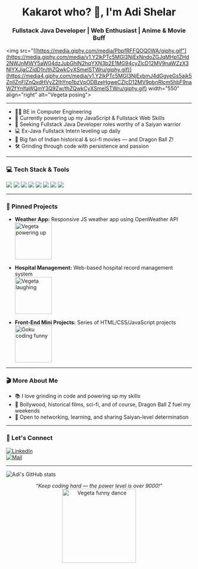 
<h1 align="center">Kakarot who? 👋, I'm Adi Shelar</h1>
<h3 align="center">Fullstack Java Developer | Web Enthusiast | Anime & Movie Buff</h3>

<img src="[[https://media.giphy.com/media/PbpfRFFQOQ0WA/giphy.gif"](https://media.giphy.com/media/v1.Y2lkPTc5MGI3NjExNndoZGJqMHp1ZHd2NWJnMWY5aW04dzJubGhlN2hqYXN3b2E1MG94cyZlcD12MV9naWZzX3NlYXJjaCZjdD1n/thZQwkCyXSmelSTWru/giphy.gif)](https://media4.giphy.com/media/v1.Y2lkPTc5MGI3NjExbmJ4dGgyeGs5ajk5ZnllZnFlZnQxdHVyZ2lhYnp1bzVpODBzeHgweCZlcD12MV9pbnRlcm5hbF9naWZfYnlfaWQmY3Q9Zw/thZQwkCyXSmelSTWru/giphy.gif) width="550" align="right" alt="Vegeta posing">

---

- 🧑‍💻 BE in Computer Engineering
- 🌱 Currently powering up my JavaScript & Fullstack Web Skills
- 🎯 Seeking Fullstack Java Developer roles worthy of a Saiyan warrior
- 💻 Ex-Java Fullstack Intern leveling up daily
- 🎥 Big fan of Indian historical & sci-fi movies — and Dragon Ball Z!
- 🛠️ Grinding through code with persistence and passion

---

### 💻 Tech Stack & Tools
<img src="https://img.shields.io/badge/Java-informational?style=for-the-badge&logo=java&logoColor=white"/>
<img src="https://img.shields.io/badge/Javascript-informational?style=for-the-badge&logo=javascript&logoColor=white"/>
<img src="https://img.shields.io/badge/HTML5-informational?style=for-the-badge&logo=html5&logoColor=white"/>
<img src="https://img.shields.io/badge/CSS3-informational?style=for-the-badge&logo=css3&logoColor=white"/>
<img src="https://img.shields.io/badge/Git-informational?style=for-the-badge&logo=git&logoColor=white"/>
<img src="https://img.shields.io/badge/Spring_Boot-informational?style=for-the-badge&logo=spring-boot&logoColor=white"/>
<img src="https://img.shields.io/badge/MySQL-informational?style=for-the-badge&logo=mysql&logoColor=white"/>
<img src="https://img.shields.io/badge/React-informational?style=for-the-badge&logo=react&logoColor=white"/>

---

### 📌 Pinned Projects
- **Weather App:** Responsive JS weather app using OpenWeather API  
  <img src="https://media.giphy.com/media/4oMoIbIQrvCjm/giphy.gif" width="100" alt="Vegeta powering up">

- **Hospital Management:** Web-based hospital record management system  
  <img src="https://media.giphy.com/media/13CoXDiaCcCoyk/giphy.gif" width="100" alt="Vegeta laughing">

- **Front-End Mini Projects:** Series of HTML/CSS/JavaScript projects  
  <img src="https://media.giphy.com/media/10hO3rDNqqg2Xe/giphy.gif" width="100" alt="Goku coding funny">

---

### 🎬 More About Me
- 📚 I love grinding in code and powering up my skills  
- 🍿 Bollywood, historical films, sci-fi, and of course, Dragon Ball Z fuel my weekends  
- 🤝 Open to networking, learning, and sharing Saiyan-level determination

---

### 🚀 Let's Connect
[![LinkedIn](https://img.shields.io/badge/LinkedIn-blue?style=for-the-badge&logo=linkedin&logoColor=white)](https://www.linkedin.com/in/adi190717)  
[![Mail](https://img.shields.io/badge/Email-informational?style=for-the-badge&logo=gmail&logoColor=white)](mailto:adishelar2001@gmail.com)  

---

![Adi's GitHub stats](https://github-readme-stats.vercel.app/api?username=ADI190717&show_icons=true&hide_title=true&theme=radical)

<p align="center">
  <i>“Keep coding hard — the power level is over 9000!”</i>  
  <br>
  <img src="https://media.giphy.com/media/l378zKVk7Eh3yHoJi/giphy.gif" width="200" alt="Vegeta funny dance">
</p>
